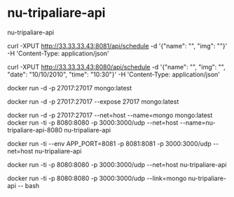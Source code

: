 # nu-tripaliare-api
nu-tripaliare-api



curl -XPUT http://33.33.33.43:8081/api/schedule -d '{"name": "", "img": ""}' -H 'Content-Type: application/json'

curl -XPUT http://33.33.33.43:8080/api/schedule -d '{"name": "", "img": "", "date": "10/10/2010", "time": "10:30"}' -H 'Content-Type: application/json'


docker run -d -p 27017:27017 mongo:latest

docker run -d -p 27017:27017 --expose 27017 mongo:latest

docker run -d -p 27017:27017 --net=host --name=mongo mongo:latest
docker run -ti -p 8080:8080 -p 3000:3000/udp --net=host --name=nu-tripaliare-api-8080 nu-tripaliare-api


docker run -ti --env APP_PORT=8081 -p 8081:8081 -p 3000:3000/udp --net=host nu-tripaliare-api

docker run -ti -p 8080:8080 -p 3000:3000/udp --net=host nu-tripaliare-api


docker run -ti -p 8080:8080 -p 3000:3000/udp --link=mongo nu-tripaliare-api -- bash
